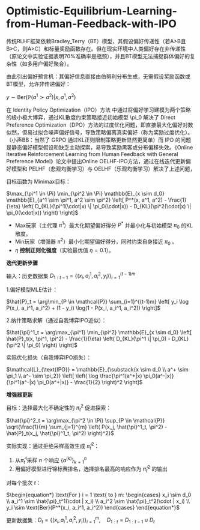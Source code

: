 # Optimistic-Equilibrium-Learning-from-Human-Feedback-with-IPO
传统RLHF框架依赖Bradley_Terry（BT）模型，其假设偏好传递性（若A>B且B>C，则A>C）和标量奖励函数存在。但在现实环境中人类偏好存在非传递性（原论文中实验证据表明70%准确率是瓶颈），并且BT模型无法捕捉群体偏好的复杂性（如多用户偏好聚合）。

由此引出偏好预言机：其偏好信息直接由伯努利分布生成，无需假设奖励函数或BT模型，允许非传递偏好：

$y \sim \text{Ber}(\mathbb{P}(a^1 \succ a^2)|x,a^1,a^2)$

在 Identity Policy Optimization（IPO）方法 中通过将偏好学习建模为两个策略的极小极大博弈，通过KL散度约束策略接近初始模型 \pi_0 解决了 Direct Preference Optimization（DPO）方法的过度优化问题，即直接最大化偏好对数似然，但易过拟合噪声偏好信号，导致策略偏离真实偏好（称为奖励过度优化）。（小声BB：当然了 GRPO 通过KL正则限制策略更新显然更简单）而 IPO 的问题是静态偏好模型假设和缺乏主动探索，易导致奖励黑客或分布偏移失效。《Online Iterative Reinforcement Learning from Human Feedback with General Preference Model》论文中提出Online OELHF-IPO方法，通过在线迭代更新偏好模型和 PELHF（悲观均衡学习）与 OELHF（乐观均衡学习）解决了上述问题，

目标函数为 Minimax目标：

$\max_{\pi^1 \in \Pi} \min_{\pi^2 \in \Pi} \mathbb{E}_{x \sim d_0} \mathbb{E}_{a^1 \sim \pi^1, a^2 \sim \pi^2} \left[ P^*(x, a^1, a^2) - \frac{1}{\eta} \left( D_{KL}(\pi^1(\cdot|x) \| \pi_0(\cdot|x)) - D_{KL}(\pi^2(\cdot|x) \| \pi_0(\cdot|x)) \right) \right]$

- Max玩家（主代理 $\pi^1$）最大化期望偏好得分 $P^*$ 并最小化与初始模型 $\pi_0$ 的KL散度。
- Min玩家（增强器 $\pi^2$）最小化期望偏好得分，同时约束自身接近 $\pi_0$ 。
- $\eta$ **控制正则化强度**（实验最优值 $\eta=0.1$）。

**迭代更新步骤**

输入：历史数据集 $D_{1:t-1} = \{(x_i, a_i^1, a_i^2, y_i)\}_{i=1}^{(t-1)m}$

1.偏好模型MLE估计：

$\hat{P}_t = \arg\min_{P \in \mathcal{P}} \sum_{i=1}^{(t-1)m} \left[ y_i \log P(x_i, a_i^1, a_i^2) + (1 - y_i) \log(1 - P(x_i, a_i^1, a_i^2)) \right]$

2.纳什策略求解（通过自我博弈IPO近似）：

$\hat{\pi}^1_t = \arg\max_{\pi^1} \min_{\pi^2} \mathbb{E}_{x \sim d_0} \left[ \hat{P}_t(x, \pi^1, \pi^2) - \frac{1}{\eta} \left( D_{KL}(\pi^1 \| \pi_0) - D_{KL}(\pi^2 \| \pi_0) \right) \right]$

实际优化损失（自我博弈IPO损失）：

$\mathcal{L}_{\text{IPO}} = \mathbb{E}_{\substack{x \sim d_0 \\ a^+ \sim \pi_1 \\ a^- \sim \pi_2}} \left[ \left( \log \frac{\pi^1(a^+|x) \pi_0(a^-|x)}{\pi^1(a^-|x) \pi_0(a^+|x)} - \frac{1}{2} \right)^2 \right]$

**增强器更新**

目标：选择最大化不确定性的 $\pi_t^2$ 促进探索：

$\hat{\pi}^2_t = \arg\max_{\pi^2 \in \Pi} \sup_{P \in \mathcal{P}} \sqrt{\frac{1}{m} \sum_{j=1}^{m} \left( P(x_j, \hat{\pi}^1_t, \pi^2) - \hat{P}_t(x_j, \hat{\pi}^1_t, \pi^2) \right)^2}$

实际实现：通过拒绝采样高效生成 $\hat{\pi}_t^2$：

1. 从$\hat{\pi}_t^1$采样 $n$ 个响应 $\{a^{(k)}\}_{k=1}^n$
2. 用偏好模型进行锦标赛排名，选择排名最高的响应作为 $\hat{\pi}_t^2$ 的输出

对每个批次 $t$：

$\begin{equation*}
\text{For } i = 1 \text{ to } m: 
\begin{cases}
x_i \sim d_0 \\
a_i^1 \sim \hat{\pi}_t^1(\cdot | x_i) \\
a_i^2 \sim \hat{\pi}_t^2(\cdot | x_i) \\
y_i \sim \text{Ber}(P^*(x_i, a_i^1, a_i^2))
\end{cases}
\end{equation*}$

更新数据集：$D_t = \{(x_i, a_i^1, a_i^2, y_i)\}_{i=1}^m, \quad D_{1:t} = D_{1:t-1} \cup D_t$
